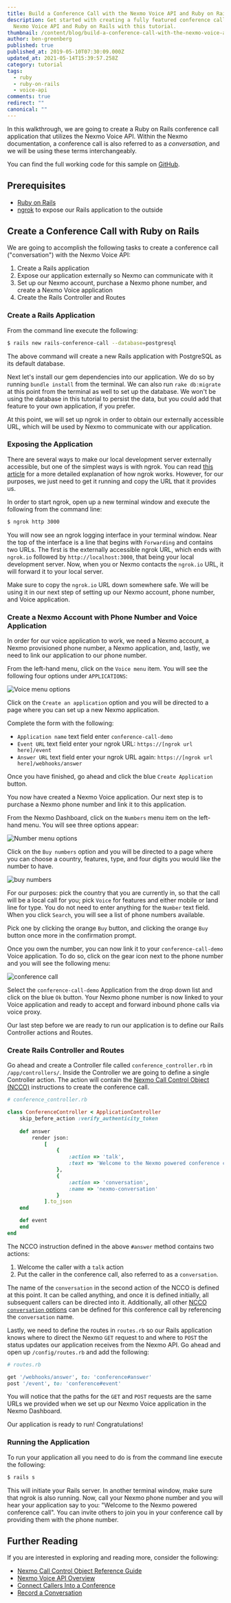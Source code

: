 ```yaml
---
title: Build a Conference Call with the Nexmo Voice API and Ruby on Rails
description: Get started with creating a fully featured conference call with the
  Nexmo Voice API and Ruby on Rails with this tutorial.
thumbnail: /content/blog/build-a-conference-call-with-the-nexmo-voice-api-and-ruby-on-rails-dr/ruby-conference-call-1.png
author: ben-greenberg
published: true
published_at: 2019-05-10T07:30:09.000Z
updated_at: 2021-05-14T15:39:57.258Z
category: tutorial
tags:
  - ruby
  - ruby-on-rails
  - voice-api
comments: true
redirect: ""
canonical: ""
---
```

In this walkthrough, we are going to create a Ruby on Rails conference call application that utilizes the Nexmo Voice API. Within the Nexmo documentation, a conference call is also referred to as a *conversation*, and we will be using these terms interchangeably. 

You can find the full working code for this sample on [GitHub](https://github.com/nexmo-community/nexmo-rails-conference-call).

## Prerequisites

* [Ruby on Rails](https://rubyonrails.org/)
* [ngrok](https://ngrok.io) to expose our Rails application to the outside

<sign-up number></sign-up>

## Create a Conference Call with Ruby on Rails

We are going to accomplish the following tasks to create a conference call ("conversation") with the Nexmo Voice API:

1. Create a Rails application
2. Expose our application externally so Nexmo can communicate with it
3. Set up our Nexmo account, purchase a Nexmo phone number, and create a Nexmo Voice application
4. Create the Rails Controller and Routes

### Create a Rails Application

From the command line execute the following:

```bash
$ rails new rails-conference-call --database=postgresql
```

The above command will create a new Rails application with PostgreSQL as its default database. 

Next let's install our gem dependencies into our application. We do so by running `bundle install` from the terminal. We can also run `rake db:migrate` at this point from the terminal as well to set up the database. We won't be using the database in this tutorial to persist the data, but you could add that feature to your own application, if you prefer.

At this point, we will set up ngrok in order to obtain our externally accessible URL, which will be used by Nexmo to communicate with our application.

### Exposing the Application

There are several ways to make our local development server externally accessible, but one of the simplest ways is with ngrok. You can read [this article](https://www.nexmo.com/blog/2017/07/04/local-development-nexmo-ngrok-tunnel-dr/) for a more detailed explanation of how ngrok works. However, for our purposes, we just need to get it running and copy the URL that it provides us.

In order to start ngrok, open up a new terminal window and execute the following from the command line:

```bash
$ ngrok http 3000
```

You will now see an ngrok logging interface in your terminal window. Near the top of the interface is a line that begins with `Forwarding` and contains two URLs. The first is the externally accessible ngrok URL, which ends with `ngrok.io` followed by `http://localhost:3000`, that being your local development server. Now, when you or Nexmo contacts the `ngrok.io` URL, it will forward it to your local server.

Make sure to copy the `ngrok.io` URL down somewhere safe. We will be using it in our next step of setting up our Nexmo account, phone number, and Voice application.

### Create a Nexmo Account with Phone Number and Voice Application

<sign-up number></sign-up>

In order for our voice application to work, we need a Nexmo account, a Nexmo provisioned phone number, a Nexmo application, and, lastly, we need to link our application to our phone number.

From the left-hand menu, click on the `Voice menu` item. You will see the following four options under `APPLICATIONS`:

![Voice menu options](/content/blog/build-a-conference-call-with-the-nexmo-voice-api-and-ruby-on-rails/voice-menu-options.png)

Click on the `Create an application` option and you will be directed to a page where you can set up a new Nexmo application.

Complete the form with the following:

* `Application name` text field enter `conference-call-demo`
* `Event URL` text field enter your ngrok URL: `https://[ngrok url here]/event`
* `Answer URL` text field enter your ngrok URL again: `https://[ngrok url here]/webhooks/answer`

Once you have finished, go ahead and click the blue `Create Application` button.

You now have created a Nexmo Voice application. Our next step is to purchase a Nexmo phone number and link it to this application.

From the Nexmo Dashboard, click on the `Numbers` menu item on the left-hand menu. You will see three options appear:

![Number menu options](/content/blog/build-a-conference-call-with-the-nexmo-voice-api-and-ruby-on-rails/numbers-menu-options.png)

Click on the `Buy numbers` option and you will be directed to a page where you can choose a country, features, type, and four digits you would like the number to have.

![buy numbers](/content/blog/build-a-conference-call-with-the-nexmo-voice-api-and-ruby-on-rails/buy-numbers-menu.png)

For our purposes: pick the country that you are currently in, so that the call will be a local call for you; pick `Voice` for features and either mobile or land line for type. You do not need to enter anything for the `Number` text field. When you click `Search`, you will see a list of phone numbers available.

Pick one by clicking the orange `Buy` button, and clicking the orange `Buy` button once more in the confirmation prompt.

Once you own the number, you can now link it to your `conference-call-demo` Voice application. To do so, click on the gear icon next to the phone number and you will see the following menu:

![conference call](/content/blog/build-a-conference-call-with-the-nexmo-voice-api-and-ruby-on-rails/edit-numbers-conference-call.png)

Select the `conference-call-demo` Application from the drop down list and click on the blue `Ok` button. Your Nexmo phone number is now linked to your Voice application and ready to accept and forward inbound phone calls via voice proxy.

Our last step before we are ready to run our application is to define our Rails Controller actions and Routes.

### Create Rails Controller and Routes

Go ahead and create a Controller file called `conference_controller.rb` in `/app/controllers/`. Inside the Controller we are going to define a single Controller action. The action will contain the [Nexmo Call Control Object (NCCO)](https://developer.nexmo.com/voice/voice-api/ncco-reference) instructions to create the conference call.

```ruby
# conference_controller.rb

class ConferenceController < ApplicationController
    skip_before_action :verify_authenticity_token
    
    def answer
        render json:
            [
                {
                    :action => 'talk',
                    :text => 'Welcome to the Nexmo powered conference call'
                },
                {
                    :action => 'conversation',
                    :name => 'nexmo-conversation'
                }
            ].to_json
    end

    def event
    end
end
```

The NCCO instruction defined in the above `#answer` method contains two actions:

1. Welcome the caller with a `talk` action
2. Put the caller in the conference call, also referred to as a `conversation`. 

The name of the `conversation` in the second action of the NCCO is defined at this point. It can be called anything, and once it is defined initially, all subsequent callers can be directed into it. Additionally, all other [NCCO `conversation` options](https://developer.nexmo.com/voice/voice-api/ncco-reference#conversation) can be defined for this conference call by referencing the `conversation` name.

Lastly, we need to define the routes in `routes.rb` so our Rails application knows where to direct the Nexmo `GET` request to and where to `POST` the status updates our application receives from the Nexmo API. Go ahead and open up `/config/routes.rb` and add the following:

```ruby
# routes.rb

get '/webhooks/answer', to: 'conference#answer'
post '/event', to: 'conference#event'
```

You will notice that the paths for the `GET` and `POST` requests are the same URLs we provided when we set up our Nexmo Voice application in the Nexmo Dashboard.

Our application is ready to run! Congratulations!

### Running the Application

To run your application all you need to do is from the command line execute the following:

```bash
$ rails s
```

This will initiate your Rails server. In another terminal window, make sure that ngrok is also running. Now, call your Nexmo phone number and you will hear your application say to you: "Welcome to the Nexmo powered conference call". You can invite others to join you in your conference call by providing them with the phone number.

## Further Reading

If you are interested in exploring and reading more, consider the following:

* [Nexmo Call Control Object Reference Guide](https://developer.nexmo.com/voice/voice-api/ncco-reference)
* [Nexmo Voice API Overview](https://developer.nexmo.com/voice/voice-api/overview)
* [Connect Callers Into a Conference](https://developer.nexmo.com/voice/voice-api/code-snippets/connect-callers-into-a-conference)
* [Record a Conversation](https://developer.nexmo.com/voice/voice-api/code-snippets/record-a-conversation)